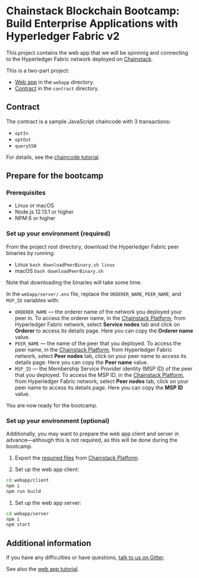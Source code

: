 # Chainstack Blockchain Bootcamp: Build Enterprise Applications with Hyperledger Fabric v2

This project contains the web app that we will be spinnnig and connecting to the Hyperledger Fabric network deployed on [Chainstack](https://chainstack.com).

This is a two-part project:
* [Web app](https://chainstack.com/deploy-a-hyperledger-fabric-v2-web-app-using-sdk-for-node-js/) in the `webapp` directory.
* [Contract](https://docs.chainstack.com/tutorials/fabric/universal-basic-income-opt-in-chaincode#universal-basic-income-opt-in-chaincode) in the `contract` directory.

## Contract

The contract is a sample JavaScript chaincode with 3 transactions:
  - `optIn`
  - `optOut`
  - `querySSN`

For details, see the [chaincode tutorial](https://docs.chainstack.com/tutorials/fabric/universal-basic-income-opt-in-chaincode#universal-basic-income-opt-in-chaincode).

## Prepare for the bootcamp

### Prerequisites
* Linux or macOS
* Node.js 12.13.1 or higher
* NPM 6 or higher

### Set up your environment (required)

From the project root directory, download the Hyperledger Fabric peer binaries by running:

* Linux `bash downloadPeerBinary.sh linux`
* macOS `bash downloadPeerBinary.sh`

Note that downloading the binaries will take some time.

In the `webapp/server/.env` file, replace the `ORDERER_NAME`, `PEER_NAME`, and `MSP_ID` variables with:
* `ORDERER_NAME` — the orderer name of the network you deployed your peer in. To access the orderer name, in the [Chainstack Platform](https://console.chainstack.com/), from Hyperledger Fabric network, select **Service nodes** tab and click on **Orderer** to access its details page. Here you can copy the **Orderer name** value.
* `PEER_NAME` — the name of the peer that you deployed. To access the peer name, in the [Chainstack Platform](https://console.chainstack.com/), from Hyperledger Fabric network, select **Peer nodes** tab, click on your peer name to access its details page. Here you can copy the **Peer name** value.
* `MSP_ID` — the Membership Service Provider identity (MSP ID) of the peer that you deployed. To access the MSP ID, in the [Chainstack Platform](https://console.chainstack.com/), from Hyperledger Fabric network, select **Peer nodes** tab, click on your peer name to access its details page. Here you can copy the **MSP ID** value.

You are now ready for the bootcamp.

### Set up your environment (optional)

Additionally, you may want to prepare the web app client and server in advance—although this is not required, as this will be done during the bootcamp.

1. Export the [required files](./webapp/certs/README.md) from [Chainstack Platform](https://console.chainstack.com/).

1. Set up the web app client:

  ```sh
  cd webapp/client
  npm i
  npm run build
  ```

1. Set up the web app server:

  ```sh
  cd webapp/server
  npm i
  npm start
  ```

## Additional information

If you have any difficulties or have questions, [talk to us on Gitter](https://gitter.im/chainstack/fabric-bootcamp).

See also the [web app tutorial](https://chainstack.com/deploy-a-hyperledger-fabric-v2-web-app-using-sdk-for-node-js/).